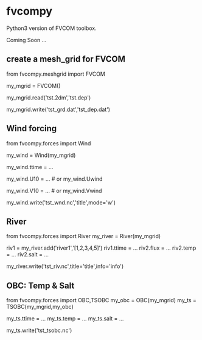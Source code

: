 fvcompy
=======
Python3 version of FVCOM toolbox.

Coming Soon ...


create a mesh_grid for FVCOM
----------------------------

from fvcompy.meshgrid import FVCOM

my_mgrid = FVCOM()


my_mgrid.read('tst.2dm','tst.dep')

my_mgrid.write('tst_grd.dat','tst_dep.dat')


Wind forcing
------------

from fvcompy.forces import Wind

my_wind = Wind(my_mgrid)


my_wind.ttime = ...

my_wind.U10 = ...  # or my_wind.Uwind

my_wind.V10 = ...  # or my_wind.Vwind


my_wind.write('tst_wnd.nc','title',mode='w')

River
-----
from fvcompy.forces import River
my_river = River(my_mgrid)

riv1 = my_river.add('river1','[1,2,3,4,5]')
riv1.ttime = ...
riv2.flux = ...
riv2.temp = ...
riv2.salt = ...

my_river.write('tst_riv.nc',title='title',info='info')

OBC: Temp & Salt
----------------
from fvcompy.forces import OBC,TSOBC
my_obc = OBC(my_mgrid)
my_ts = TSOBC(my_mgrid,my_obc)

my_ts.ttime = ...
my_ts.temp = ...
my_ts.salt = ...

my_ts.write('tst_tsobc.nc')
